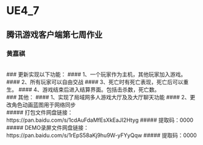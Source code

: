# UE4_7
## 腾讯游戏客户端第七周作业
### 黄嘉祺

<br/>
### 更新实现以下功能：
#### 1、一个玩家作为主机，其他玩家加入游戏。
#### 2、所有玩家可以自由交战
#### 3、死亡时有死亡表现，死亡后可以重生。
#### 4、游戏结束后进入结算界面。包括击杀数，死亡数。
<br/>
### 其他：
#### 1、实现了局域网多人游戏大厅及及大厅聊天功能
#### 2、更改角色动画蓝图用于网络同步
<br/>
##### 打包文件网盘链接：https://pan.baidu.com/s/1cdAuFdaMfEsXkEaJI2Htyg
##### 提取码：0000
<br/>
#####  DEMO录屏文件网盘链接：https://pan.baidu.com/s/1rEpS58aKj9hu9W-yFYyQqw 
#####  提取码：0000
